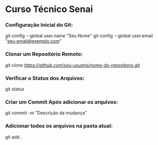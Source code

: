 # Curso Técnico Senai

### Configuração Inicial do Git: 
git config --global user.name "Seu Nome"
git config --global user.email "seu-email@exemplo.com"

### Clonar um Repositório Remoto: 
*git clone https://github.com/seu-usuario/nome-do-repositorio.git*

### Verificar o Status dos Arquivos:
git status

### Criar um Commit Após adicionar os arquivos:
git commit -m "Descrição da mudança"

### Adicionar todos os arquivos na pasta atual:
git add .
